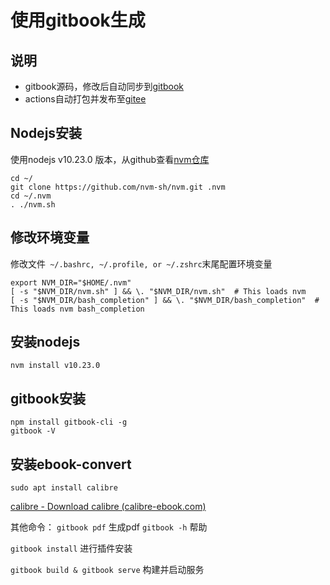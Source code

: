 # 使用gitbook生成

## 说明
- gitbook源码，修改后自动同步到[gitbook](https://wsj0051.gitbok.io)
- actions自动打包并发布至[gitee](https://wsj0051.gitee.io)

## Nodejs安装
使用nodejs v10.23.0 版本，从github查看[nvm仓库](https://github.com/nvm-sh/nvm)

```
cd ~/
git clone https://github.com/nvm-sh/nvm.git .nvm
cd ~/.nvm
. ./nvm.sh
```
## 修改环境变量
修改文件` ~/.bashrc, ~/.profile, or ~/.zshrc`末尾配置环境变量

```
export NVM_DIR="$HOME/.nvm"
[ -s "$NVM_DIR/nvm.sh" ] && \. "$NVM_DIR/nvm.sh"  # This loads nvm
[ -s "$NVM_DIR/bash_completion" ] && \. "$NVM_DIR/bash_completion"  # This loads nvm bash_completion

```
## 安装nodejs
```
nvm install v10.23.0
```
## gitbook安装
```
npm install gitbook-cli -g
gitbook -V
```
## 安装ebook-convert
```
sudo apt install calibre
```
[calibre - Download calibre (calibre-ebook.com)](https://calibre-ebook.com/download)

其他命令：
`gitbook pdf` 生成pdf
`gitbook -h` 帮助

`gitbook install` 进行插件安装

`gitbook build & gitbook serve` 构建并启动服务
